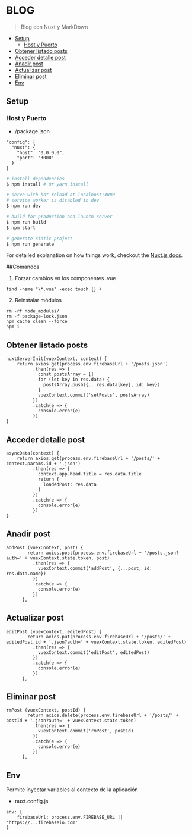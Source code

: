 # BLOG

> Blog con Nuxt y MarkDown

* [Setup](#setup)
  + [Host y Puerto](#host-y-puerto)
* [Obtener listado posts](#obtener-listado-posts)
* [Acceder detalle post](#acceder-detalle-post)
* [Anadir post](#anadir-post)
* [Actualizar post](#actualizar-post)
* [Eliminar post](#eliminar-post)
* [Env](#env)

## Setup
### Host y Puerto

- /package.json

```
"config": {
  "nuxt": {
    "host": "0.0.0.0",
    "port": "3000"
  }
}
```

```bash
# install dependencies
$ npm install # Or yarn install

# serve with hot reload at localhost:3000
# service worker is disabled in dev
$ npm run dev

# build for production and launch server
$ npm run build
$ npm start

# generate static project
$ npm run generate
```

For detailed explanation on how things work, checkout the [Nuxt.js docs](https://github.com/nuxt/nuxt.js).

##Comandos

1. Forzar cambios en los componentes .vue

```
find -name "\*.vue" -exec touch {} +
```

2. Reinstalar módulos

```
rm -rf node_modules/
rm -f package-lock.json
npm cache clean --force
npm i
```

## Obtener listado posts

```
nuxtServerInit(vuexContext, context) {
    return axios.get(process.env.firebaseUrl + '/posts.json')
          .then(res => {
            const postsArray = []
            for (let key in res.data) {
              postsArray.push({...res.data[key], id: key})
            }
            vuexContext.commit('setPosts', postsArray)
          })
          .catch(e => {
            console.error(e)
          })
}
```

## Acceder detalle post

```
asyncData(context) {
    return axios.get(process.env.firebaseUrl + '/posts/' + context.params.id + '.json')
          .then(res => {
            context.app.head.title = res.data.title
            return {
              loadedPost: res.data
            }
          })
          .catch(e => {
            console.error(e)
          })
}
```

## Anadir post

```
addPost (vuexContext, post) {
        return axios.post(process.env.firebaseUrl + '/posts.json?auth=' + vuexContext.state.token, post)
          .then(res => {
            vuexContext.commit('addPost', {...post, id: res.data.name})
          })
          .catch(e => {
            console.error(e)
          })
      },
```

## Actualizar post

```
editPost (vuexContext, editedPost) {
        return axios.put(process.env.firebaseUrl + '/posts/' + editedPost.id + '.json?auth=' + vuexContext.state.token, editedPost)
          .then(res => {
            vuexContext.commit('editPost', editedPost)
          })
          .catch(e => {
            console.error(e)
          })
      },
```

## Eliminar post

```
rmPost (vuexContext, postId) {
        return axios.delete(process.env.firebaseUrl + '/posts/' + postId + '.json?auth=' + vuexContext.state.token)
          .then(res => {
            vuexContext.commit('rmPost', postId)
          })
          .catch(e => {
            console.error(e)
          })
      },
```

## Env
Permite inyectar variables al contexto de la aplicación

- nuxt.config.js

```
env: {
    firebaseUrl: process.env.FIREBASE_URL || 'https://...firebaseio.com'
}
```
